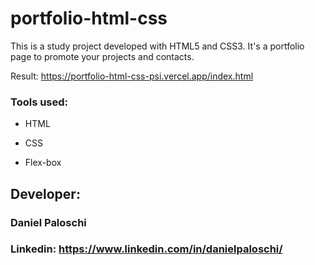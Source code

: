# portfolio-html-css
This is a study project developed with HTML5 and CSS3. It's a portfolio page to promote your projects and contacts.

Result: https://portfolio-html-css-psi.vercel.app/index.html

### Tools used:

* HTML

* CSS

* Flex-box

## Developer:

### Daniel Paloschi

### Linkedin: https://www.linkedin.com/in/danielpaloschi/

